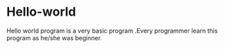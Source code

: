# Hello-world
Hello world program is a very basic program .Every programmer learn this program as he/she was beginner.
